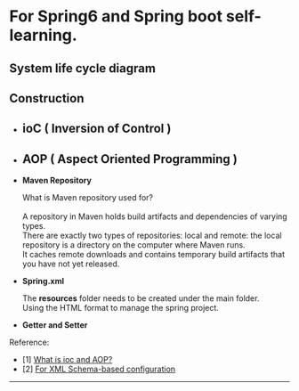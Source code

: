 # For Spring6 and Spring boot self-learning.

## System life cycle diagram

## Construction
- ioC ( Inversion of Control )
  - 
- AOP ( Aspect Oriented Programming )
  - 
- **Maven Repository**

  What is Maven repository used for?  
  <br>
A repository in Maven holds build artifacts and dependencies of varying types.  
There are exactly two types of repositories: local and remote: the local repository is a directory on the computer where Maven runs.  
It caches remote downloads and contains temporary build artifacts that you have not yet released.  

- **Spring.xml**

  The **resources** folder needs to be created under the main folder.  
  Using the HTML format to manage the spring project.
  <br>

- **Getter and Setter**  

  


Reference:
- [1] [What is ioc and AOP?](https://javaguide.cn/system-design/framework/spring/ioc-and-aop.html#%E4%BB%80%E4%B9%88%E6%98%AF-ioc)
- [2] [For XML Schema-based configuration](https://docs.spring.io/spring-framework/docs/4.2.x/spring-framework-reference/html/xsd-configuration.html)
---

